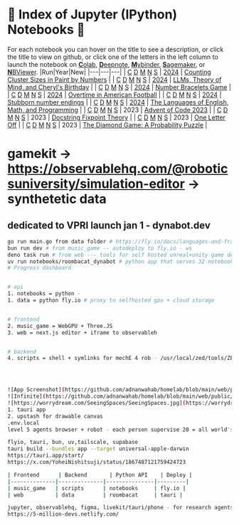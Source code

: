 

# 🌈 Index of Jupyter (IPython) Notebooks 🌈
For each notebook you can hover on the title to see a description, or click the title to view on github, or click one of the letters in the left column to launch the notebook on
[**C**olab](https://colab.research.google.com),
[**D**eepnote](https://deepnote.com),
[**M**ybinder](https://mybinder.org),
[**S**agemaker](https://studiolab.sagemaker.aws/), or
[**N**BViewer](https://nbviewer.jupyter.org/).
|Run|Year|New|
|---|---|---|
| [C](https://colab.research.google.com/github/norvig/pytudes/blob/main/ipynb/Paint.ipynb) [D](https://beta.deepnote.org/launch?template=python_3.6&url=https%3A%2F%2Fgithub.com%2Fnorvig%2Fpytudes%2Fblob%2Fmain%2Fipynb%2FPaint.ipynb) [M](https://mybinder.org/v2/gh/norvig/pytudes/main?filepath=ipynb%2FPaint.ipynb) [N](https://nbviewer.jupyter.org/github/norvig/pytudes/blob/main/ipynb/Paint.ipynb) [S](https://studiolab.sagemaker.aws/import/github/norvig/pytudes/blob/main/ipynb/Paint.ipynb) | <u>2024</u> | <a href="ipynb/Paint.ipynb" title="What is the average cluster size of a random grid of colored squares?">Counting Cluster Sizes in Paint by Numbers</a> |
| [C](https://colab.research.google.com/github/norvig/pytudes/blob/main/ipynb/CherylMind.ipynb) [D](https://beta.deepnote.org/launch?template=python_3.6&url=https%3A%2F%2Fgithub.com%2Fnorvig%2Fpytudes%2Fblob%2Fmain%2Fipynb%2FCherylMind.ipynb) [M](https://mybinder.org/v2/gh/norvig/pytudes/main?filepath=ipynb%2FCherylMind.ipynb) [N](https://nbviewer.jupyter.org/github/norvig/pytudes/blob/main/ipynb/CherylMind.ipynb) [S](https://studiolab.sagemaker.aws/import/github/norvig/pytudes/blob/main/ipynb/CherylMind.ipynb) | <u>2024</u> | <a href="ipynb/CherylMind.ipynb" title="Do LLMs have enough theory of mind to solve the Cheryl's Birthday puzzle?">LLMs, Theory of Mind, and Cheryl's Birthday</a> |
| [C](https://colab.research.google.com/github/norvig/pytudes/blob/main/ipynb/NumberBracelets.ipynb) [D](https://beta.deepnote.org/launch?template=python_3.6&url=https%3A%2F%2Fgithub.com%2Fnorvig%2Fpytudes%2Fblob%2Fmain%2Fipynb%2FNumberBracelets.ipynb) [M](https://mybinder.org/v2/gh/norvig/pytudes/main?filepath=ipynb%2FNumberBracelets.ipynb) [N](https://nbviewer.jupyter.org/github/norvig/pytudes/blob/main/ipynb/NumberBracelets.ipynb) [S](https://studiolab.sagemaker.aws/import/github/norvig/pytudes/blob/main/ipynb/NumberBracelets.ipynb) | <u>2024</u> | <a href="ipynb/NumberBracelets.ipynb" title="A game involving numbered beads on a circular bracelet.">Number Bracelets Game</a> |
| [C](https://colab.research.google.com/github/norvig/pytudes/blob/main/ipynb/Overtime.ipynb) [D](https://beta.deepnote.org/launch?template=python_3.6&url=https%3A%2F%2Fgithub.com%2Fnorvig%2Fpytudes%2Fblob%2Fmain%2Fipynb%2FOvertime.ipynb) [M](https://mybinder.org/v2/gh/norvig/pytudes/main?filepath=ipynb%2FOvertime.ipynb) [N](https://nbviewer.jupyter.org/github/norvig/pytudes/blob/main/ipynb/Overtime.ipynb) [S](https://studiolab.sagemaker.aws/import/github/norvig/pytudes/blob/main/ipynb/Overtime.ipynb) | <u>2024</u> | <a href="ipynb/Overtime.ipynb" title="In American Football, which team has the advantage in overtime?">Overtime in American Football</a> |
| [C](https://colab.research.google.com/github/norvig/pytudes/blob/main/ipynb/Stubborn.ipynb) [D](https://beta.deepnote.org/launch?template=python_3.6&url=https%3A%2F%2Fgithub.com%2Fnorvig%2Fpytudes%2Fblob%2Fmain%2Fipynb%2FStubborn.ipynb) [M](https://mybinder.org/v2/gh/norvig/pytudes/main?filepath=ipynb%2FStubborn.ipynb) [N](https://nbviewer.jupyter.org/github/norvig/pytudes/blob/main/ipynb/Stubborn.ipynb) [S](https://studiolab.sagemaker.aws/import/github/norvig/pytudes/blob/main/ipynb/Stubborn.ipynb) | <u>2024</u> | <a href="ipynb/Stubborn.ipynb" title="Any number ending in 5 has a square that also ends in 5. What other endings are like this?">Stubborn number endings</a> |
| [C](https://colab.research.google.com/github/norvig/pytudes/blob/main/ipynb/Triplets.ipynb) [D](https://beta.deepnote.org/launch?template=python_3.6&url=https%3A%2F%2Fgithub.com%2Fnorvig%2Fpytudes%2Fblob%2Fmain%2Fipynb%2FTriplets.ipynb) [M](https://mybinder.org/v2/gh/norvig/pytudes/main?filepath=ipynb%2FTriplets.ipynb) [N](https://nbviewer.jupyter.org/github/norvig/pytudes/blob/main/ipynb/Triplets.ipynb) [S](https://studiolab.sagemaker.aws/import/github/norvig/pytudes/blob/main/ipynb/Triplets.ipynb) | <u>2024</u> | <a href="ipynb/Triplets.ipynb" title="LLMs do better at producing a program to solve this puzzle than they do at solving it directly">The Languages of English, Math, and Programming</a> |
| [C](https://colab.research.google.com/github/norvig/pytudes/blob/main/ipynb/Advent-2023.ipynb) [D](https://beta.deepnote.org/launch?template=python_3.6&url=https%3A%2F%2Fgithub.com%2Fnorvig%2Fpytudes%2Fblob%2Fmain%2Fipynb%2FAdvent-2023.ipynb) [M](https://mybinder.org/v2/gh/norvig/pytudes/main?filepath=ipynb%2FAdvent-2023.ipynb) [N](https://nbviewer.jupyter.org/github/norvig/pytudes/blob/main/ipynb/Advent-2023.ipynb) [S](https://studiolab.sagemaker.aws/import/github/norvig/pytudes/blob/main/ipynb/Advent-2023.ipynb) | 2023 | <a href="ipynb/Advent-2023.ipynb" title="Puzzle site with a coding puzzle each day of Advent, December 2022">Advent of Code 2023</a> |
| [C](https://colab.research.google.com/github/norvig/pytudes/blob/main/ipynb/DocstringFixpoint.ipynb) [D](https://beta.deepnote.org/launch?template=python_3.6&url=https%3A%2F%2Fgithub.com%2Fnorvig%2Fpytudes%2Fblob%2Fmain%2Fipynb%2FDocstringFixpoint.ipynb) [M](https://mybinder.org/v2/gh/norvig/pytudes/main?filepath=ipynb%2FDocstringFixpoint.ipynb) [N](https://nbviewer.jupyter.org/github/norvig/pytudes/blob/main/ipynb/DocstringFixpoint.ipynb) [S](https://studiolab.sagemaker.aws/import/github/norvig/pytudes/blob/main/ipynb/DocstringFixpoint.ipynb) | 2023 | <a href="ipynb/DocstringFixpoint.ipynb" title="An approach to writing code and docstrings that go together.">Docstring Fixpoint Theory</a> |
| [C](https://colab.research.google.com/github/norvig/pytudes/blob/main/ipynb/OneLetterOff.ipynb) [D](https://beta.deepnote.org/launch?template=python_3.6&url=https%3A%2F%2Fgithub.com%2Fnorvig%2Fpytudes%2Fblob%2Fmain%2Fipynb%2FOneLetterOff.ipynb) [M](https://mybinder.org/v2/gh/norvig/pytudes/main?filepath=ipynb%2FOneLetterOff.ipynb) [N](https://nbviewer.jupyter.org/github/norvig/pytudes/blob/main/ipynb/OneLetterOff.ipynb) [S](https://studiolab.sagemaker.aws/import/github/norvig/pytudes/blob/main/ipynb/OneLetterOff.ipynb) | 2023 | <a href="ipynb/OneLetterOff.ipynb" title="Word game; use of a large language model to generate clues.">One Letter Off</a> |
| [C](https://colab.research.google.com/github/norvig/pytudes/blob/main/ipynb/Diamonds.ipynb) [D](https://beta.deepnote.org/launch?template=python_3.6&url=https%3A%2F%2Fgithub.com%2Fnorvig%2Fpytudes%2Fblob%2Fmain%2Fipynb%2FDiamonds.ipynb) [M](https://mybinder.org/v2/gh/norvig/pytudes/main?filepath=ipynb%2FDiamonds.ipynb) [N](https://nbviewer.jupyter.org/github/norvig/pytudes/blob/main/ipynb/Diamonds.ipynb) [S](https://studiolab.sagemaker.aws/import/github/norvig/pytudes/blob/main/ipynb/Diamonds.ipynb) | 2023 | <a href="ipynb/Diamonds.ipynb" title="Finding an optimal strategy for buying bags with unknown numbers of diamonds.">The Diamond Game: A Probability Puzzle</a> |

# gamekit -> https://observablehq.com/@roboticsuniversity/simulation-editor -> synthetetic data
## dedicated to VPRI launch jan 1 -  dynabot.dev
```bash
go run main.go from data folder # https://fly.io/docs/languages-and-frameworks/golang/
bun run dev # from music_game -- autodeploy to fly.io - ws
deno task run # from web --- tools for self hosted unreal+unity game dev -> inits tauri apps $1
uv run notebooks/roombacat_dynabot # python app that serves 32 notebooks for (ML+SIM)
# Progress dashboard


# api
1. notebooks = python -
1. data = python fly.io # proxy to selfhosted gpu + cloud storage


# frontend
2. music_game = WebGPU + Three.JS
3. web = next.js editor + iframe to observableh


# backend
4. scripts = shell + symlinks for mechE 4 rob - /usr/local/zed/tools/ZED_Explorer




![App Screenshot](https://github.com/adnanwahab/homelab/blob/main/web/public/screenshot_per_day.png)
![Infinite](https://github.com/adnanwahab/homelab/blob/main/web/public/Infinite.gif)
![https://worrydream.com/SeeingSpaces/SeeingSpaces.jpg](https://worrydream.com/SeeingSpaces/SeeingSpaces.jpg)
1. tauri app
2. upstash for drawable canvas
.env.local
level 5 agents browser + robot - each person supervise 20 = all world's problems compelted in 24 hours or less.' --- 3% productivity improvenet -> 20% each year per person. -- store 20 datums for self in supabase/litefs

flyio, tauri, bun, uv,tailscale, supabase
tauri build --bundles app --target universal-apple-darwin
https://tauri.app/start/
https://x.com/YoheiNishitsuji/status/1867487121759424723

| Frontend      | Backend       | Python API    | Deploy |
|--------------|--------------|---------------|---------|
| music_game   | scripts      | notebooks     | fly.io |
| web          | data         | roombacat     | tauri |

jupyter, observablehq, figma, livekit/tauri/phone - for research agents
https://5-million-devs.netlify.com/
